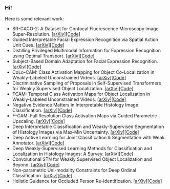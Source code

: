 ### Hi!
Here is some relevant work:
- SR-CACO-2: A Dataset for Confocal Fluorescence Microscopy Image Super-Resolution. <a href="https://arxiv.org/abs/2406.09168">[arXiv]</a><a href="https://github.com/sbelharbi/sr-caco-2">[Code]</a>
- Guided Interpretable Facial Expression Recognition via Spatial Action Unit Cues. <a href="https://arxiv.org/abs/2402.00281">[arXiv]</a><a href="https://github.com/sbelharbi/interpretable-fer-aus">[Code]</a>
- Distilling Privileged Multimodal Information for Expression Recognition using Optimal Transport. <a href="https://arxiv.org/abs/2401.15489">[arXiv]</a><a href="https://github.com/haseebaslam95/PKDOT">[Code]</a>
- Subject-Based Domain Adaptation for Facial Expression Recognition. <a href="https://arxiv.org/abs/2312.05632">[arXiv]</a><a href="https://github.com/osamazeeshan/Subject-Based-Domain-Adaptation-for-FER">[Code]</a>
- CoLo-CAM: Class Activation Mapping for Object Co-Localization in Weakly-Labeled Unconstrained Videos. <a href="https://arxiv.org/abs/2303.09044">[arXiv]</a><a href="https://github.com/sbelharbi/colo-cam">[Code]</a>
- Discriminative Sampling of Proposals in Self-Supervised Transformers for Weakly Supervised Object Localization. <a href="https://arxiv.org/abs/2209.09209">[arXiv]</a><a href="https://github.com/shakeebmurtaza/dips">[Code]</a>
- TCAM: Temporal Class Activation Maps for Object Localization in Weakly-Labeled Unconstrained Videos. <a href="https://arxiv.org/abs/2208.14542">[arXiv]</a><a href="https://github.com/sbelharbi/tcam-wsol-video">[Code]</a>
- Negative Evidence Matters in Interpretable Histology Image Classification. <a href="https://arxiv.org/abs/2201.02445">[arXiv]</a><a href="https://github.com/sbelharbi/negev">[Code]</a>
- F-CAM: Full Resolution Class Activation Maps via Guided Parametric Upscaling. <a href="https://arxiv.org/abs/2109.07069">[arXiv]</a><a href="https://github.com/sbelharbi/fcam-wsol">[Code]</a>
- Deep Interpretable Classification and Weakly-Supervised Segmentation of Histology Images via Max-Min Uncertainty. <a href="https://arxiv.org/abs/2011.07221">[arXiv]</a><a href="https://github.com/sbelharbi/deep-wsl-histo-min-max-uncertainty">[Code]</a>
- Deep Active Learning for Joint Classification & Segmentation with Weak Annotator. <a href="https://arxiv.org/abs/2010.04889">[arXiv]</a><a href="https://github.com/sbelharbi/deep-active-learning-for-joint-classification-and-segmentation-with-weak-annotator">[Code]</a>
- Deep Weakly-Supervised Learning Methods for Classification and Localization in Histology Images: A Survey. <a href="https://arxiv.org/abs/1909.03354">[arXiv]</a><a href="https://github.com/jeromerony/survey_wsl_histology">[Code]</a>
- Convolutional STN for Weakly Supervised Object Localization and Beyond. <a href="https://arxiv.org/abs/1912.01522">[arXiv]</a><a href="https://github.com/akhilpm/ConvSTN">[Code]</a>
- Non-parametric Uni-modality Constraints for Deep Ordinal Classification. <a href="https://arxiv.org/abs/1911.10720">[arXiv]</a><a href="https://github.com/sbelharbi/Deep-Ordinal-Classification-with-Inequality-Constraints">[Code]</a>
- Holistic Guidance for Occluded Person Re-Identification. <a href="https://arxiv.org/abs/2104.06524">[arXiv]</a><a href="https://github.com/madhukiranets/HolisitcGuidanceOccReID2">[Code]</a>


<!--
**sbelharbi/sbelharbi** is a ✨ _special_ ✨ repository because its `README.md` (this file) appears on your GitHub profile.

Here are some ideas to get you started:

- 🔭 I’m currently working on ...
- 🌱 I’m currently learning ...
- 👯 I’m looking to collaborate on ...
- 🤔 I’m looking for help with ...
- 💬 Ask me about ...
- 📫 How to reach me: ...
- 😄 Pronouns: ...
- ⚡ Fun fact: ...
-->
